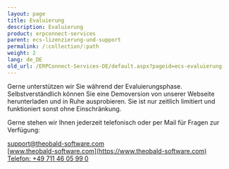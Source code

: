 ```yaml
---
layout: page
title: Evaluierung
description: Evaluierung
product: erpconnect-services
parent: ecs-lizenzierung-und-support
permalink: /:collection/:path
weight: 2
lang: de_DE
old_url: /ERPConnect-Services-DE/default.aspx?pageid=ecs-evaluierung
---
```


Gerne unterstützen wir Sie während der Evaluierungsphase. Selbstverständlich können Sie eine Demoversion von unserer Webseite herunterladen und in Ruhe ausprobieren. Sie ist nur zeitlich limitiert und funktioniert sonst ohne Einschränkung.

Gerne stehen wir Ihnen jederzeit telefonisch oder per Mail für Fragen zur Verfügung:

[support@theobald-software.com](mailto:support@theobald-software.com)<br>
[www.theobald-software.com](https://www.theobald-software.com)
[Telefon: +49 711 46 05 99 0]()